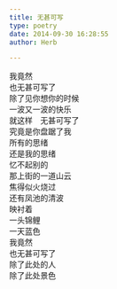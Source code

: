 ```yaml
---  
title: 无甚可写  
type: poetry  
date: 2014-09-30 16:28:55  
author: Herb  

---  
```

我竟然  
也无甚可写了    
除了见你想你的时候  
一波又一波的快乐  
就这样　无甚可写了  
究竟是你盘踞了我  
所有的思绪  
还是我的思绪  
忆不起别的  
那上街的一道山云  
焦得似火烧过  
还有凤池的清波  
映衬着  
一头锦鲤  
一天蓝色    
我竟然  
也无甚可写了  
除了此处的人  
除了此处景色